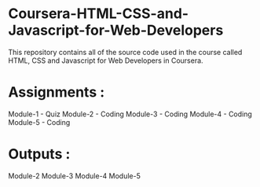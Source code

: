 # Coursera-HTML-CSS-and-Javascript-for-Web-Developers
This repository contains all of the source code used in the course called HTML, CSS and Javascript for Web Developers in Coursera.

# Assignments :
Module-1 - Quiz
Module-2 - Coding
Module-3 - Coding
Module-4 - Coding
Module-5 - Coding

# Outputs :
Module-2
Module-3
Module-4
Module-5
